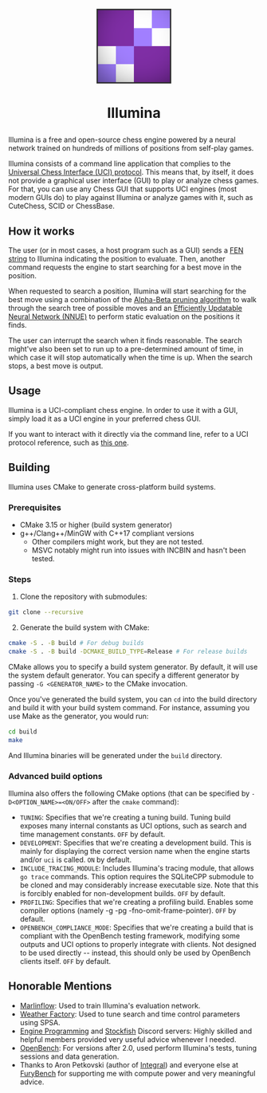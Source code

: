 <p align="center">
  <img src="logo.png" alt="Illumina's Logo" width="150"/>
</p>

<h1>
    <p align="center">
        Illumina
    </p>
</h1>

Illumina is a free and open-source chess engine powered by a neural network trained on hundreds of millions of positions from self-play games.

Illumina consists of a command line application that complies to the [Universal Chess Interface (UCI) protocol](https://en.wikipedia.org/wiki/Universal_Chess_Interface). This means that, by itself, it does not provide a graphical user interface (GUI) to play or analyze chess games. For that, you can
use any Chess GUI that supports UCI engines (most modern GUIs do) to play against Illumina or analyze games with it, such as CuteChess, SCID or ChessBase. 

## How it works

The user (or in most cases, a host program such as a GUI) sends a [FEN string](https://en.wikipedia.org/wiki/Forsyth%E2%80%93Edwards_Notation) to Illumina indicating the position to evaluate. Then, another command requests the engine to start searching for a best move in the position.

When requested to search a position, Illumina will start searching for the best move using a combination of the [Alpha-Beta pruning algorithm](https://en.wikipedia.org/wiki/Alpha%E2%80%93beta_pruning) to walk through the search tree of possible moves and an [Efficiently Updatable Neural Network (NNUE)](https://en.wikipedia.org/wiki/Efficiently_updatable_neural_network) to perform static evaluation on the positions it finds.

The user can interrupt the search when it finds reasonable. The search might've also been set to run up to a pre-determined amount of time, in which case it will stop automatically when the time is up. When the search stops, a best move is output.

## Usage

Illumina is a UCI-compliant chess engine. In order to use it with a GUI, simply load it as a UCI engine in your preferred chess GUI.

If you want to interact with it directly via the command line, refer to a UCI protocol reference, such as [this one](https://backscattering.de/chess/uci/).

## Building

Illumina uses CMake to generate cross-platform build systems.

### Prerequisites

- CMake 3.15 or higher (build system generator)
- g++/Clang++/MinGW with C++17 compliant versions
    - Other compilers might work, but they are not tested.
    - MSVC notably might run into issues with INCBIN and hasn't been tested.

### Steps

1. Clone the repository with submodules:
```bash
git clone --recursive 
```

2. Generate the build system with CMake:
```bash
cmake -S . -B build # For debug builds
cmake -S . -B build -DCMAKE_BUILD_TYPE=Release # For release builds
```

CMake allows you to specify a build system generator. By default, it will use the system default generator. You can specify a different generator by passing `-G <GENERATOR_NAME>` to the CMake invocation.

Once you've generated the build system, you can `cd` into the build directory
and build it with your build system command. For instance, assuming you use Make as the generator, you would run:
```bash
cd build
make
```

And Illumina binaries will be generated under the `build` directory.

### Advanced build options

Illumina also offers the following CMake options (that can be specified by `-D<OPTION_NAME>=<ON/OFF>` after the `cmake` command):

- `TUNING`: Specifies that we're creating a tuning build. Tuning build exposes many internal constants as UCI options, such as search and time management constants. `OFF` by default.
- `DEVELOPMENT`: Specifies that we're creating a development build. This is mainly for displaying the correct version name when the engine starts and/or `uci` is called. `ON` by default.
- `INCLUDE_TRACING_MODULE`: Includes Illumina's tracing module, that allows `go trace` commands. 
This option requires the SQLiteCPP submodule to be cloned and may considerably increase executable size. Note that this is forcibly enabled for non-development builds.
`OFF` by default.
- `PROFILING`: Specifies that we're creating a profiling build. Enables some compiler options (namely -g -pg -fno-omit-frame-pointer). `OFF` by default.
- `OPENBENCH_COMPLIANCE_MODE`: Specifies that we're creating a build that is compliant with the OpenBench testing framework, modifying some outputs and UCI options to properly integrate with clients. Not designed to be used directly -- instead, this should only be used by OpenBench clients itself. `OFF` by default.

## Honorable Mentions

- [Marlinflow](https://github.com/jnlt3/marlinflow): Used to train Illumina's evaluation network.
- [Weather Factory](https://github.com/jnlt3/weather-factory): Used to tune search and time control parameters using SPSA.
- [Engine Programming](https://discord.com/invite/F6W6mMsTGN) and [Stockfish](https://discord.gg/GWDRS3kU6R) Discord servers: Highly skilled and helpful members provided very useful advice whenever I needed.
- [OpenBench](https://github.com/AndyGrant/OpenBench): For versions after 2.0, used perform Illumina's tests, tuning sessions and data generation.
- Thanks to Aron Petkovski (author of [Integral](https://github.com/aronpetko/integral)) and everyone else at [FuryBench](https://furybench.com) for supporting me with compute power and very meaningful advice.
